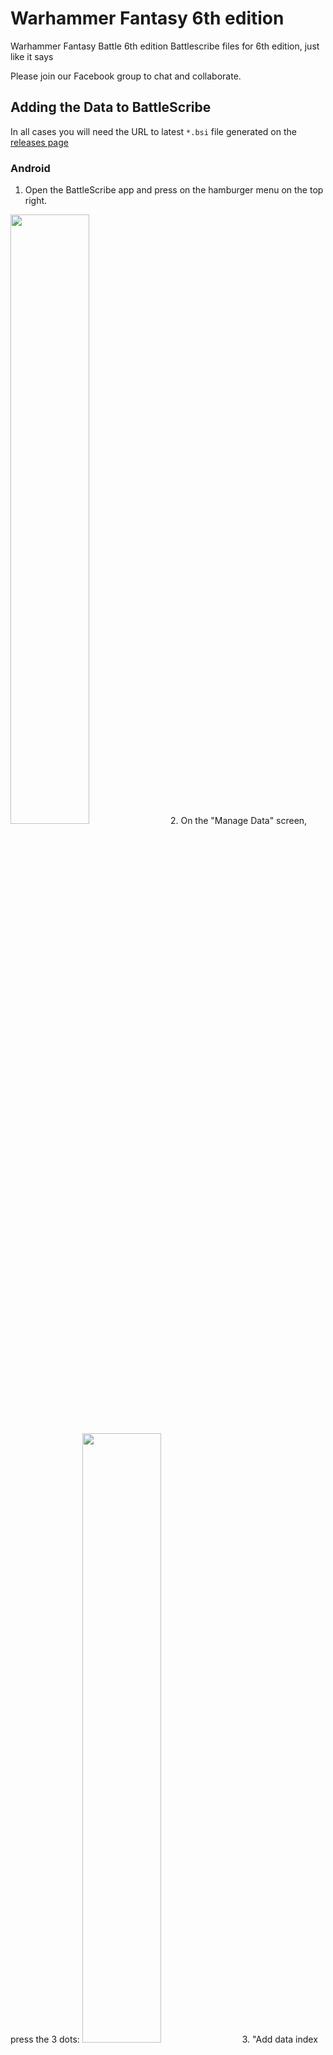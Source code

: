 # Warhammer Fantasy 6th edition

Warhammer Fantasy Battle 6th edition Battlescribe files for 6th edition, just like it says

Please join our Facebook group to chat and collaborate.

## Adding the Data to BattleScribe

In all cases you will need the URL to latest `*.bsi` file generated on the [releases page](https://github.com/Ergofarg/Warhammer-Fantasy-6th-edition/releases)

### Android

1. Open the BattleScribe app and press on the hamburger menu on the top right.
<img src="https://user-images.githubusercontent.com/3664960/173348273-f78f196a-8aab-43d1-b6f5-b7604c0cecdc.png" width="50%" height="50%"/>
2. On the "Manage Data" screen, press the 3 dots: 
<img src="https://user-images.githubusercontent.com/3664960/173349811-ab91077f-f300-442e-be84-9a918f8a5195.png" width="50%" height="50%"/>
3. "Add data index URL":
<img src="https://user-images.githubusercontent.com/3664960/173350308-32a25d16-4493-445a-b3b3-b3044fea87cd.png" width="50%" height="50%"/>
4. Paste the link to the `.bsi` file:
<img src="https://user-images.githubusercontent.com/3664960/173350523-826eabe9-eac8-41aa-86e7-bc432bbe7680.png" width="50%" height="50%"/>
5. The url will appear in the list and then you need to refresh your local data:
<img src="https://user-images.githubusercontent.com/3664960/173350631-ee3c934f-b647-446a-a254-8de474c405bd.png" width="50%" height="50%"/>
6. When the data has refreshed you can now create rosters using the data:
<img src="https://user-images.githubusercontent.com/3664960/173350769-446f73a9-ed0c-40b3-9762-1f8a2c5ad156.png" width="50%" height="50%"/>

### iOS

Pictures from an iPad but should work the same on iPhone.

1. Open the BattleScribe app and press on the hamburger menu on the top right.
<img src="https://user-images.githubusercontent.com/3664960/173357763-4bc1b140-7254-4175-b69e-ded4e50f4035.png" width="50%" height="50%"/>
2. On the "Manage Data" screen, press the 3 dots:
<img src="https://user-images.githubusercontent.com/3664960/173357827-01fd5f4f-c9ee-44c3-af1a-8a08660e2c69.png" width="50%" height="50%"/>
3. "Add data index URL":
<img src="https://user-images.githubusercontent.com/3664960/173357938-77606b3b-0e09-4178-a6fe-3022e45d9b69.png" width="50%" height="50%"/>
4. Paste the link to the `.bsi` file:
<img src="https://user-images.githubusercontent.com/3664960/173357986-0063d61b-8740-41f2-89e3-71ce3e217c98.png" width="50%" height="50%"/>
5. The url will appear in the list and then you need to refresh your local data:
<img src="https://user-images.githubusercontent.com/3664960/173358052-3cb1eec9-a65c-4466-a7b0-b64bba86e7a3.png" width="50%" height="50%"/>
6. When the data has refreshed you can now create rosters using the data:
<img src="https://user-images.githubusercontent.com/3664960/173358105-ab73899c-999d-4628-9ff0-acb735423283.png" width="50%" height="50%"/>

### Desktop

1. Open the BattleScribe program and press on the hamburger menu on the top near the middle:
<img src="https://user-images.githubusercontent.com/3664960/176930594-38c3aad9-372b-412a-b4ca-70264b604d97.png" width="50%" height="50%"/>
2. On the "Manage Data" screen, press "Import Data": 
<img src="https://user-images.githubusercontent.com/3664960/176930670-754af643-5317-4400-88a0-3ecec0dea870.png" width="50%" height="50%"/>
3. Click "Import data from URL":
<img src="https://user-images.githubusercontent.com/3664960/176930836-51f364e1-d555-4d1d-9b41-d21ccc2e9b13.png" width="50%" height="50%"/>
4. Paste the link to the `.bsi` file:
<img src="https://user-images.githubusercontent.com/3664960/176930935-d0dd125e-3e8c-422b-81f7-b004c3c28e39.png" width="50%" height="50%"/>
5. The url will appear in the list and then you need to refresh your local data:
<img src="https://user-images.githubusercontent.com/3664960/176931006-8b14f5dc-8605-4d37-9f3d-19bb151a782b.png" width="50%" height="50%"/>
6. When the data has refreshed you can now create rosters using the data:
<img src="https://user-images.githubusercontent.com/3664960/176931113-73d2bd25-2fdf-4a85-8603-34ddfafd5821.png" width="50%" height="50%"/>
